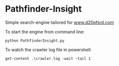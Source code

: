 # Pathfinder-Insight
Simple search-engine tailored for www.d20pfsrd.com

To start the engine from command line:

`python PathfinderInsight.py`


To watch the crawler log file in powershell:

`get-content .\crawler.log -wait -tail 1`
